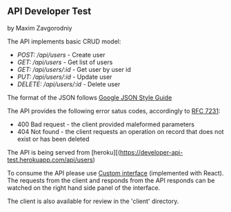 ## API Developer Test
by Maxim Zavgorodniy

The API implements basic CRUD model:
- *POST: /api/users* - Create user
- *GET: /api/users* - Get list of users
- *GET: /api/users/:id* - Get user by user id
- *PUT: /api/users/:id* - Update user
- *DELETE: /api/users/:id* - Delete user

The format of the JSON follows [Google JSON Style Guide](https://google.github.io/styleguide/jsoncstyleguide.xml)

The API provides the following error satus codes, accordingly to [RFC 7231](https://tools.ietf.org/html/rfc7231#section-6):
- 400 Bad request - the client provided maleformed parameters
- 404 Not found - the client requests an operation on record that does not exist or has been deleted

The API is being served from [heroku][(https://developer-api-test.herokuapp.com/api/users)

To consume the API please use [Custom interface](https://developer-api-client.herokuapp.com/) (implemented with React).
The requests from the client and responds from the API responds can be watched on the right hand side panel of the interface.

The client is also available for review in the 'client' directory.


